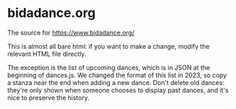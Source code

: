 # bidadance.org

The source for https://www.bidadance.org/

This is almost all bare html: if you want to make a change, modify the
relevant HTML file directly.

The exception is the list of upcoming dances, which is in JSON at the
beginning of dances.js.  We changed the format of this list in 2023,
so copy a stanza near the end when adding a new dance.  Don't delete
old dances: they're only shown when someone chooses to display past
dances, and it's nice to preserve the history.
